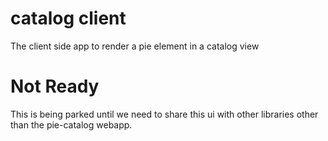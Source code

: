 # catalog client

The client side app to render a pie element in a catalog view

# Not Ready

This is being parked until we need to share this ui with other libraries other than the pie-catalog webapp.